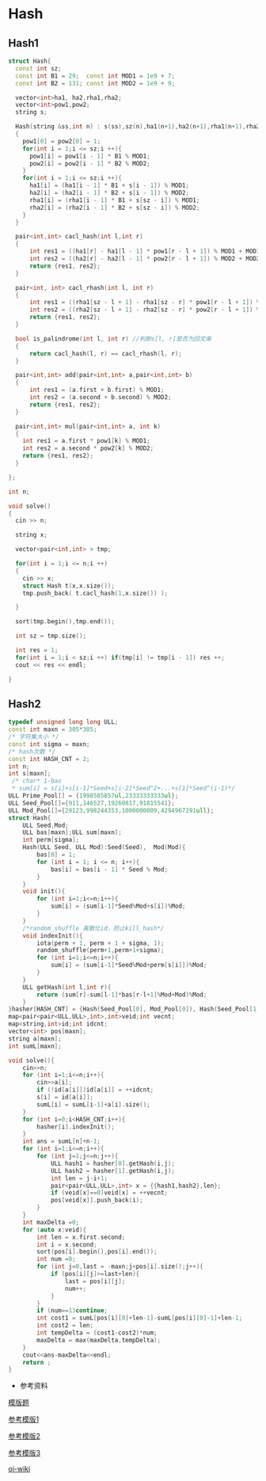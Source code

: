 # Hash

## Hash1

```cpp
struct Hash{
  const int sz;
  const int B1 = 29;  const int MOD1 = 1e9 + 7;
  const int B2 = 131; const int MOD2 = 1e9 + 9;

  vector<int>ha1, ha2,rha1,rha2;
  vector<int>pow1,pow2;
  string s;

  Hash(string &ss,int n) : s(ss),sz(n),ha1(n+1),ha2(n+1),rha1(n+1),rha2(n+1),pow1(n+1),pow2(n+1)
  {
    pow1[0] = pow2[0] = 1;
    for(int i = 1;i <= sz;i ++){
      pow1[i] = pow1[i - 1] * B1 % MOD1;
      pow2[i] = pow2[i - 1] * B2 % MOD2;
    }
    for(int i = 1;i <= sz;i ++){
      ha1[i] = (ha1[i - 1] * B1 + s[i - 1]) % MOD1;
      ha2[i] = (ha2[i - 1] * B2 + s[i - 1]) % MOD2;
      rha1[i] = (rha1[i - 1] * B1 + s[sz - i]) % MOD1;
      rha2[i] = (rha2[i - 1] * B2 + s[sz - i]) % MOD2;
    }
  }

  pair<int,int> cacl_hash(int l,int r)
  {
      int res1 = ((ha1[r] - ha1[l - 1] * pow1[r - l + 1]) % MOD1 + MOD1) % MOD1;
      int res2 = ((ha2[r] - ha2[l - 1] * pow2[r - l + 1]) % MOD2 + MOD2) % MOD2;
      return {res1, res2};
  }

  pair<int, int> cacl_rhash(int l, int r)
  {
      int res1 = ((rha1[sz - l + 1] - rha1[sz - r] * pow1[r - l + 1]) % MOD1 + MOD1) % MOD1;
      int res2 = ((rha2[sz - l + 1] - rha2[sz - r] * pow2[r - l + 1]) % MOD2 + MOD2) % MOD2;
      return {res1, res2};
  }

  bool is_palindrome(int l, int r) //判断s[l, r]是否为回文串
  {
      return cacl_hash(l, r) == cacl_rhash(l, r);
  }

  pair<int,int> add(pair<int,int> a,pair<int,int> b)
  {
      int res1 = (a.first + b.first) % MOD1;
      int res2 = (a.second + b.second) % MOD2;
      return {res1, res2};
  }

  pair<int,int> mul(pair<int,int> a, int k)
  {
    int res1 = a.first * pow1[k] % MOD1;
    int res2 = a.second * pow2[k] % MOD2;
    return {res1, res2};
  }

};

int n;

void solve()
{
  cin >> n;

  string x;

  vector<pair<int,int> > tmp;

  for(int i = 1;i <= n;i ++)
  {
    cin >> x;
    struct Hash t(x,x.size());
    tmp.push_back( t.cacl_hash(1,x.size()) );

  }

  sort(tmp.begin(),tmp.end());

  int sz = tmp.size();

  int res = 1;
  for(int i = 1;i < sz;i ++) if(tmp[i] != tmp[i - 1]) res ++;
  cout << res << endl;

}
```

## Hash2

```cpp
typedef unsigned long long ULL;
const int maxn = 305*305;
/* 字符集大小 */
const int sigma = maxn;
/* hash次数 */
const int HASH_CNT = 2;
int n;
int s[maxn];
 /* char* 1-bas
 * sum[i] = s[i]+s[i-1]*Seed+s[i-2]*Seed^2+...+s[1]*Seed^(i-1)*/
ULL Prime_Pool[] = {1998585857ul,23333333333ul};
ULL Seed_Pool[]={911,146527,19260817,91815541};
ULL Mod_Pool[]={29123,998244353,1000000009,4294967291ull};
struct Hash{
    ULL Seed,Mod;
    ULL bas[maxn];ULL sum[maxn];
    int perm[sigma];
    Hash(ULL Seed, ULL Mod):Seed(Seed),  Mod(Mod){
        bas[0] = 1;
        for (int i = 1; i <= n; i++){
            bas[i] = bas[i - 1] * Seed % Mod;
        }
    }
    void init(){
        for (int i=1;i<=n;i++){
            sum[i] = (sum[i-1]*Seed%Mod+s[i])%Mod;
        }
    }
    /*random_shuffle 离散化id，防止kill_hash*/
    void indexInit(){
        iota(perm + 1, perm + 1 + sigma, 1);
        random_shuffle(perm+1,perm+1+sigma);
        for (int i=1;i<=n;i++){
            sum[i] = (sum[i-1]*Seed%Mod+perm[s[i]])%Mod;
        }
    }
    ULL getHash(int l,int r){
        return (sum[r]-sum[l-1]*bas[r-l+1]%Mod+Mod)%Mod;
    }
}hasher[HASH_CNT] = {Hash(Seed_Pool[0], Mod_Pool[0]), Hash(Seed_Pool[1], Mod_Pool[1])};
map<pair<pair<ULL,ULL>,int>,int>veid;int vecnt;
map<string,int>id;int idcnt;
vector<int> pos[maxn];
string a[maxn];
int sumL[maxn];

void solve(){
    cin>>n;
    for (int i=1;i<=n;i++){
        cin>>a[i];
        if (!id[a[i]])id[a[i]] = ++idcnt;
        s[i] = id[a[i]];
        sumL[i] = sumL[i-1]+a[i].size();
    }
    for (int i=0;i<HASH_CNT;i++){
        hasher[i].indexInit();
    }
    int ans = sumL[n]+n-1;
    for (int i=1;i<=n;i++){
        for (int j=1;j<=n;j++){
            ULL hash1 = hasher[0].getHash(i,j);
            ULL hash2 = hasher[1].getHash(i,j);
            int len = j-i+1;
            pair<pair<ULL,ULL>,int> x = {{hash1,hash2},len};
            if (veid[x]==0)veid[x] = ++vecnt;
            pos[veid[x]].push_back(i);
        }
    }
    int maxDelta =0;
    for (auto x:veid){
        int len = x.first.second;
        int i = x.second;
        sort(pos[i].begin(),pos[i].end());
        int num =0;
        for (int j=0,last = -maxn;j<pos[i].size();j++){
            if (pos[i][j]>=last+len){
                last = pos[i][j];
                num++;
            }
        }
        if (num==1)continue;
        int cost1 = sumL[pos[i][0]+len-1]-sumL[pos[i][0]-1]+len-1;
        int cost2 = len;
        int tempDelta = (cost1-cost2)*num;
        maxDelta = max(maxDelta,tempDelta);
    }
    cout<<ans-maxDelta<<endl;
    return ;
}
```

+ 参考资料

[模版题](https://www.luogu.com.cn/problem/P3370)

[参考模版1](https://blog.csdn.net/m0_51028279/article/details/127166841?ops_request_misc=%257B%2522request%255Fid%2522%253A%2522169915840016800180660511%2522%252C%2522scm%2522%253A%252220140713.130102334..%2522%257D&request_id=169915840016800180660511&biz_id=0&utm_medium=distribute.pc_search_result.none-task-blog-2~all~sobaiduend~default-1-127166841-null-null.142^v96^pc_search_result_base6&utm_term=%E5%AD%97%E7%AC%A6%E4%B8%B2%E5%93%88%E5%B8%8C%E6%9D%BF%E5%AD%90&spm=1018.2226.3001.4187)

[参考模版2](https://www.cnblogs.com/FrankChen831X/p/12401300.html)

[参考模版3](https://blog.csdn.net/weixin_51797626/article/details/126831022?ops_request_misc=%257B%2522request%255Fid%2522%253A%2522169915754416800213084270%2522%252C%2522scm%2522%253A%252220140713.130102334.pc%255Fall.%2522%257D&request_id=169915754416800213084270&biz_id=0&utm_medium=distribute.pc_search_result.none-task-blog-2~all~first_rank_ecpm_v1~rank_v31_ecpm-5-126831022-null-null.142^v96^pc_search_result_base6&utm_term=%E5%AD%97%E7%AC%A6%E4%B8%B2%E5%93%88%E5%B8%8C%E6%A8%A1%E7%89%88&spm=1018.2226.3001.4187)


[oi-wiki](https://oi-wiki.org/string/hash/)


